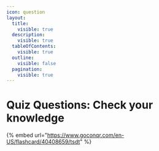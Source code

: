 ```yaml
---
icon: question
layout:
  title:
    visible: true
  description:
    visible: true
  tableOfContents:
    visible: true
  outline:
    visible: false
  pagination:
    visible: true
---
```


# Quiz Questions: Check your knowledge

{% embed url="https://www.goconqr.com/en-US/flashcard/40408659/tsdt" %}









